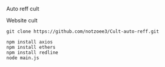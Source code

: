 Auto reff cult

Website cult

```
git clone https://github.com/notzoee3/Cult-auto-reff.git
```

```
npm install axios
npm install ethers
npm install redline 
node main.js
```
